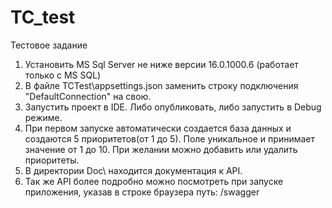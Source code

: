 # TC_test
Тестовое задание

1. Установить MS Sql Server не ниже версии 16.0.1000.6 (работает только с MS SQL)
2. В файле TCTest\appsettings.json заменить строку подключения "DefaultConnection" на свою.
3. Запустить проект в IDE. Либо опубликовать, либо запустить в Debug режиме.
3. При первом запуске автоматически создается база данных и создаются 5 приоритетов(от 1 до 5). Поле уникальное и принимает значение от 1 до 10. При желании можно добавить или удалить приоритеты.
4. В директории Doc\ находится документация к API. 
5. Так же API более подробно можно посмотреть при запуске приложения, указав в строке браузера путь: /swagger

